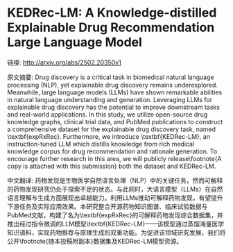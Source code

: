 # KEDRec-LM: A Knowledge-distilled Explainable Drug Recommendation Large Language Model

链接: http://arxiv.org/abs/2502.20350v1

原文摘要:
Drug discovery is a critical task in biomedical natural language processing
(NLP), yet explainable drug discovery remains underexplored. Meanwhile, large
language models (LLMs) have shown remarkable abilities in natural language
understanding and generation. Leveraging LLMs for explainable drug discovery
has the potential to improve downstream tasks and real-world applications. In
this study, we utilize open-source drug knowledge graphs, clinical trial data,
and PubMed publications to construct a comprehensive dataset for the
explainable drug discovery task, named \textbf{expRxRec}. Furthermore, we
introduce \textbf{KEDRec-LM}, an instruction-tuned LLM which distills knowledge
from rich medical knowledge corpus for drug recommendation and rationale
generation. To encourage further research in this area, we will publicly
release\footnote{A copy is attached with this submission} both the dataset and
KEDRec-LM.

中文翻译:
药物发现是生物医学自然语言处理（NLP）中的关键任务，然而可解释的药物发现研究仍处于探索不足的状态。与此同时，大语言模型（LLMs）在自然语言理解与生成方面展现出卓越能力。利用LLMs推动可解释药物发现，有望提升下游任务及实际应用效果。本研究整合开源药物知识图谱、临床试验数据与PubMed文献，构建了名为\textbf{expRxRec}的可解释药物发现综合数据集，并推出经过指令微调的LLM模型\textbf{KEDRec-LM}——该模型通过蒸馏海量医学知识语料，实现药物推荐与原理生成的双重功能。为促进该领域研究发展，我们将公开\footnote{随本投稿附副本}数据集及KEDRec-LM模型资源。

